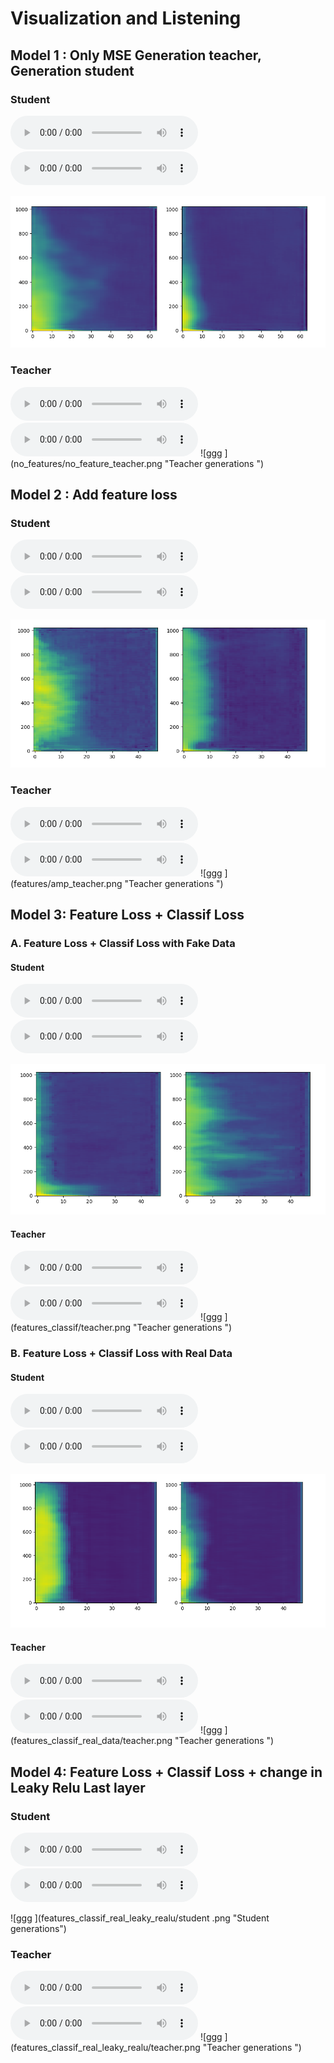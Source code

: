 # Visualization and Listening

## Model 1 : Only MSE Generation teacher, Generation student 
### Student
<audio controls>
  <source src="no_features/to_rgb_nofeatures_0.mp3" type="audio/mp3">
Your browser does not support the audio element.
</audio>

<audio controls>
  <source src="no_features/to_rgb_nofeatures_1.mp3" type="audio/mp3">
Your browser does not support the audio element.
</audio>

![ggg ](no_features/no_feature_student.png "Student generations")

### Teacher
<audio controls>
  <source src="no_features/teacher0.mp3" type="audio/mp3">
Your browser does not support the audio element.
</audio>

<audio controls>
  <source src="no_features/teacher1.mp3" type="audio/mp3">
Your browser does not support the audio element.
</audio>
![ggg ](no_features/no_feature_teacher.png "Teacher generations ")



## Model 2 : Add feature loss
### Student
<audio controls>
  <source src="features/gen0.mp3" type="audio/mp3">
Your browser does not support the audio element.
</audio>

<audio controls>
  <source src="features/gen1.mp3" type="audio/mp3">
Your browser does not support the audio element.
</audio>

![ggg ](features/amp.png "Student generations")
### Teacher
<audio controls>
  <source src="features/gen0_teacher.mp3" type="audio/mp3">
Your browser does not support the audio element.
</audio>

<audio controls>
  <source src="features/gen1_teacher.mp3" type="audio/mp3">
Your browser does not support the audio element.
</audio>
![ggg ](features/amp_teacher.png "Teacher generations ")



## Model 3: Feature Loss + Classif Loss

### A. Feature Loss + Classif Loss with Fake Data
#### Student
<audio controls>
  <source src="features_classif/gen2.mp3" type="audio/mp3">
Your browser does not support the audio element.
</audio>

<audio controls>
  <source src="features_classif/gen3.mp3" type="audio/mp3">
Your browser does not support the audio element.
</audio>

![ggg ](features_classif/student.png "Student generations")
#### Teacher
<audio controls>
  <source src="features_classif/teacher2.mp3" type="audio/mp3">
Your browser does not support the audio element.
</audio>

<audio controls>
  <source src="features_classif/teacher3.mp3" type="audio/mp3">
Your browser does not support the audio element.
</audio>
![ggg ](features_classif/teacher.png "Teacher generations ")

### B. Feature Loss + Classif Loss with  Real Data

#### Student
<audio controls>
  <source src="features_classif_real_data/audio2.mp3" type="audio/mp3">
Your browser does not support the audio element.
</audio>

<audio controls>
  <source src="features_classif_real_data/audio3.mp3" type="audio/mp3">
Your browser does not support the audio element.
</audio>

![ggg ](features_classif_real_data/student.png "Student generations")
#### Teacher
<audio controls>
  <source src="features_classif_real_data/audio2_teacher.mp3" type="audio/mp3">
Your browser does not support the audio element.
</audio>

<audio controls>
  <source src="features_classif_real_data/audio3_teacher.mp3" type="audio/mp3">
Your browser does not support the audio element.
</audio>
![ggg ](features_classif_real_data/teacher.png "Teacher generations ")

## Model 4: Feature Loss + Classif Loss + change in Leaky Relu Last layer 

### Student
<audio controls>
  <source src="features_classif_real_leaky_realu/student0.mp3" type="audio/mp3">
Your browser does not support the audio element.
</audio>

<audio controls>
  <source src="features_classif_real_leaky_realu/student1.mp3" type="audio/mp3">
Your browser does not support the audio element.
</audio>

![ggg ](features_classif_real_leaky_realu/student .png "Student generations")
### Teacher
<audio controls>
  <source src="features_classif_real_leaky_realu/teacher0.mp3" type="audio/mp3">
Your browser does not support the audio element.
</audio>

<audio controls>
  <source src="features_classif_real_leaky_realu/teacher1.mp3" type="audio/mp3">
Your browser does not support the audio element.
</audio>
![ggg ](features_classif_real_leaky_realu/teacher.png "Teacher generations ")
